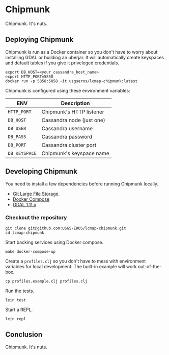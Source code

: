 # Chipmunk

Chipmunk. It's nuts.

## Deploying Chipmunk

Chipmunk is run as a Docker container so you don't have to worry
about installing GDAL or building an uberjar. It will automatically
create keyspaces and default tables if you give it priveleged
credentials.

```
export DB_HOST=<your_cassandra_host_name>
export HTTP_PORT=5858
docker run -p 5858:5858 -it usgseros/lcmap-chipmunk:latest
```

Chipmunk is configured using these environment variables:

| ENV            | Description                 |
| -------------- | --------------------------- |
| `HTTP_PORT`    | Chipmunk's HTTP listener    |
| `DB_HOST`      | Cassandra node (just one)   |
| `DB_USER`      | Cassandra username          |
| `DB_PASS`      | Cassandra password          |
| `DB_PORT`      | Cassandra cluster port      |
| `DB_KEYSPACE`  | Chipmunk's keyspace name    |


## Developing Chipmunk

You need to install a few dependencies before running Chipmunk locally.

* [Git Large File Storage](https://git-lfs.github.com/).
* [Docker Compose](https://docs.docker.com/compose/install/)
* [GDAL 1.11.x](https://gdal.org)

### Checkout the repository

```
git clone git@github.com:USGS-EROS/lcmap-chipmunk.git
cd lcmap-chipmunk
```

Start backing services using Docker compose.

```
make docker-compose-up
```

Create a `profiles.clj` so you don't have to mess with environment
variables for local development. The built-in example will work
out-of-the-box.

```
cp profiles.example.clj profiles.clj
```

Run the tests.

```
lein test
```

Start a REPL.

```
lein repl
```

## Conclusion

Chipmunk. It's nuts.
